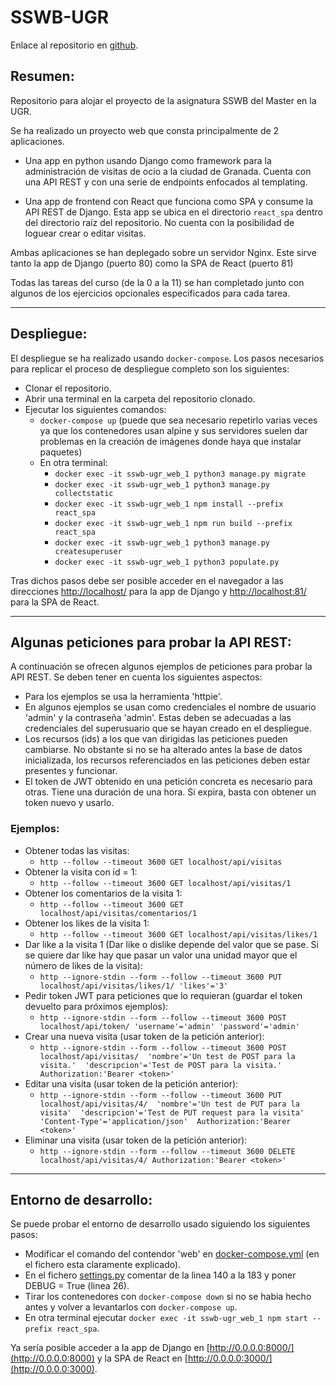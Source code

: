 # SSWB-UGR
Enlace al repositorio en [github](https://github.com/carlos-el/SSWB-UGR).
## Resumen:
Repositorio para alojar el proyecto de la asignatura SSWB del Master en la UGR.

Se ha realizado un proyecto web que consta principalmente de 2 aplicaciones.
- Una app en python usando Django como framework para la administración de visitas de ocio a la ciudad de Granada. Cuenta con una API REST y con una serie de endpoints enfocados al templating.

- Una app de frontend con React que funciona como SPA y consume la API REST de Django. Esta app se ubica en el directorio `react_spa` dentro del directorio raíz del repositorio. No cuenta con la posibilidad de loguear crear o editar visitas.

Ambas aplicaciones se han deplegado sobre un servidor Nginx. Este sirve tanto la app de Django (puerto 80) como la SPA de React (puerto 81)

Todas las tareas del curso (de la 0 a la 11) se han completado junto con algunos de los ejercicios opcionales especificados para cada tarea.

---
## Despliegue:
El despliegue se ha realizado usando `docker-compose`. Los pasos necesarios para replicar el proceso de despliegue completo son los siguientes:
- Clonar el repositorio.
- Abrir una terminal en la carpeta del repositorio clonado.
- Ejecutar los siguientes comandos:
    - `docker-compose up` (puede que sea necesario repetirlo varias veces ya que los contenedores usan alpine y sus servidores suelen dar problemas en la creación de imágenes donde haya que instalar paquetes)
    - En otra terminal:
        - `docker exec -it sswb-ugr_web_1 python3 manage.py migrate`
        - `docker exec -it sswb-ugr_web_1 python3 manage.py collectstatic`
        - `docker exec -it sswb-ugr_web_1 npm install --prefix react_spa`
        - `docker exec -it sswb-ugr_web_1 npm run build --prefix react_spa`
        - `docker exec -it sswb-ugr_web_1 python3 manage.py createsuperuser`
        - `docker exec -it sswb-ugr_web_1 python3 populate.py`

Tras dichos pasos debe ser posible acceder en el navegador a las direcciones [http://localhost/](http://localhost/) para la app de Django y [http://localhost:81/](http://localhost:81/) para la SPA de React.

---
## Algunas peticiones para probar la API REST:
A continuación se ofrecen algunos ejemplos de peticiones para probar la API REST. Se deben tener en cuenta los siguientes aspectos:
- Para los ejemplos se usa la herramienta 'httpie'.
- En algunos ejemplos se usan como credenciales el nombre de usuario 'admin' y la contraseña 'admin'. Estas deben se adecuadas a las credenciales del superusuario que se hayan creado en el despliegue. 
- Los recursos (ids) a los que van dirigidas las peticiones pueden cambiarse. No obstante si no se ha alterado antes la base de datos inicializada, los recursos referenciados en las peticiones deben estar presentes y funcionar.
- El token de JWT obtenido en una petición concreta es necesario para otras. Tiene una duración de una hora. Si expira, basta con obtener un token nuevo y usarlo.

### Ejemplos:
- Obtener todas las visitas:
    - `http --follow --timeout 3600 GET localhost/api/visitas`
- Obtener la visita con id = 1:
    - `http --follow --timeout 3600 GET localhost/api/visitas/1`
- Obtener los comentarios de la visita 1:
    - `http --follow --timeout 3600 GET localhost/api/visitas/comentarios/1`
- Obtener los likes de la visita 1:
    - `http --follow --timeout 3600 GET localhost/api/visitas/likes/1`
- Dar like a la visita 1 (Dar like o dislike depende del valor que se pase. Si se quiere dar like hay que pasar un valor una unidad mayor que el número de likes de la visita):
    - `http --ignore-stdin --form --follow --timeout 3600 PUT localhost/api/visitas/likes/1/ 'likes'='3'`
- Pedir token JWT para peticiones que lo requieran (guardar el token devuelto para próximos ejemplos):
    - `http --ignore-stdin --form --follow --timeout 3600 POST localhost/api/token/
 'username'='admin'
 'password'='admin'`
- Crear una nueva visita (usar token de la petición anterior):
    - `http --ignore-stdin --form --follow --timeout 3600 POST localhost/api/visitas/ 
 'nombre'='Un test de POST para la visita.' 
 'descripcion'='Test de POST para la visita.' 
 Authorization:'Bearer <token>'`
- Editar una visita (usar token de la petición anterior):
    - `http --ignore-stdin --form --follow --timeout 3600 PUT localhost/api/visitas/4/ 
 'nombre'='Un test de PUT para la visita' 
 'descripcion'='Test de PUT request para la visita' 
 'Content-Type'='application/json' 
 Authorization:'Bearer <token>'`
 - Eliminar una visita (usar token de la petición anterior):
    - `http --ignore-stdin --form --follow --timeout 3600 DELETE localhost/api/visitas/4/
 Authorization:'Bearer <token>'`

 ---
 ## Entorno de desarrollo:
Se puede probar el entorno de desarrollo usado siguiendo los siguientes pasos:
- Modificar el comando del contendor 'web' en [docker-compose.yml](/docker-compose.yml) (en el fichero esta claramente explicado).
- En el fichero [settings.py](/django_web_project/settings.py) comentar de la linea 140 a la 183 y poner DEBUG = True (linea 26).
- Tirar los contenedores con `docker-compose down` si no se habia hecho antes y volver a levantarlos con `docker-compose up`.
- En otra terminal ejecutar `docker exec -it sswb-ugr_web_1 npm start --prefix react_spa`.

Ya sería posible acceder a la app de Django en [http://0.0.0.0:8000/](http://0.0.0.0:8000) y la SPA de React en [http://0.0.0.0:3000/](http://0.0.0.0:3000).
